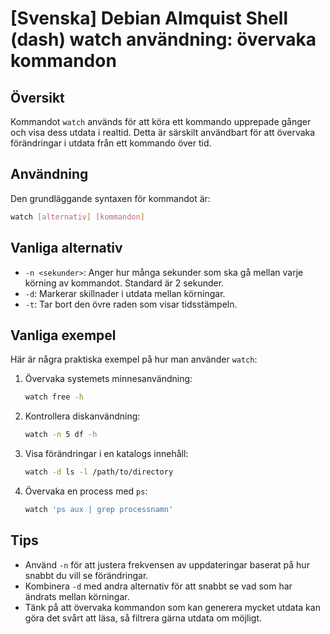 # [Svenska] Debian Almquist Shell (dash) watch användning: övervaka kommandon

## Översikt
Kommandot `watch` används för att köra ett kommando upprepade gånger och visa dess utdata i realtid. Detta är särskilt användbart för att övervaka förändringar i utdata från ett kommando över tid.

## Användning
Den grundläggande syntaxen för kommandot är:

```bash
watch [alternativ] [kommandon]
```

## Vanliga alternativ
- `-n <sekunder>`: Anger hur många sekunder som ska gå mellan varje körning av kommandot. Standard är 2 sekunder.
- `-d`: Markerar skillnader i utdata mellan körningar.
- `-t`: Tar bort den övre raden som visar tidsstämpeln.

## Vanliga exempel
Här är några praktiska exempel på hur man använder `watch`:

1. Övervaka systemets minnesanvändning:
   ```bash
   watch free -h
   ```

2. Kontrollera diskanvändning:
   ```bash
   watch -n 5 df -h
   ```

3. Visa förändringar i en katalogs innehåll:
   ```bash
   watch -d ls -l /path/to/directory
   ```

4. Övervaka en process med `ps`:
   ```bash
   watch 'ps aux | grep processnamn'
   ```

## Tips
- Använd `-n` för att justera frekvensen av uppdateringar baserat på hur snabbt du vill se förändringar.
- Kombinera `-d` med andra alternativ för att snabbt se vad som har ändrats mellan körningar.
- Tänk på att övervaka kommandon som kan generera mycket utdata kan göra det svårt att läsa, så filtrera gärna utdata om möjligt.